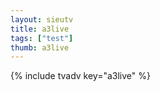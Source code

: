 ```yaml
--- 
layout: sieutv
title: a3live
tags: ["test"]
thumb: a3live
---
```

{% include tvadv key="a3live" %}
